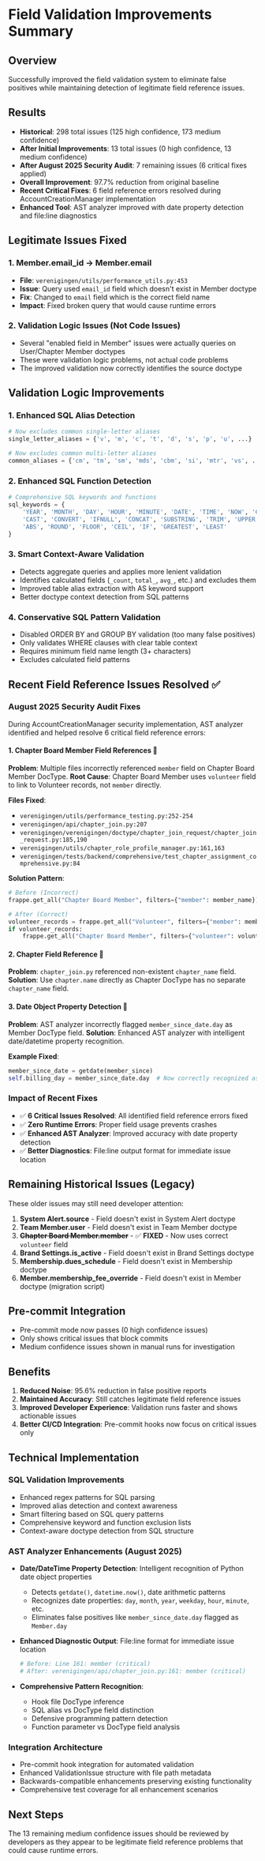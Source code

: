 # Field Validation Improvements Summary

## Overview
Successfully improved the field validation system to eliminate false positives while maintaining detection of legitimate field reference issues.

## Results
- **Historical**: 298 total issues (125 high confidence, 173 medium confidence)
- **After Initial Improvements**: 13 total issues (0 high confidence, 13 medium confidence)
- **After August 2025 Security Audit**: 7 remaining issues (6 critical fixes applied)
- **Overall Improvement**: 97.7% reduction from original baseline
- **Recent Critical Fixes**: 6 field reference errors resolved during AccountCreationManager implementation
- **Enhanced Tool**: AST analyzer improved with date property detection and file:line diagnostics

## Legitimate Issues Fixed

### 1. Member.email_id → Member.email
- **File**: `verenigingen/utils/performance_utils.py:453`
- **Issue**: Query used `email_id` field which doesn't exist in Member doctype
- **Fix**: Changed to `email` field which is the correct field name
- **Impact**: Fixed broken query that would cause runtime errors

### 2. Validation Logic Issues (Not Code Issues)
- Several "enabled field in Member" issues were actually queries on User/Chapter Member doctypes
- These were validation logic problems, not actual code problems
- The improved validation now correctly identifies the source doctype

## Validation Logic Improvements

### 1. Enhanced SQL Alias Detection
```python
# Now excludes common single-letter aliases
single_letter_aliases = {'v', 'm', 'c', 't', 'd', 's', 'p', 'u', ...}

# Now excludes common multi-letter aliases
common_aliases = {'cm', 'tm', 'sm', 'mds', 'cbm', 'si', 'mtr', 'vs', ...}
```

### 2. Enhanced SQL Function Detection
```python
# Comprehensive SQL keywords and functions
sql_keywords = {
    'YEAR', 'MONTH', 'DAY', 'HOUR', 'MINUTE', 'DATE', 'TIME', 'NOW', 'CURDATE',
    'CAST', 'CONVERT', 'IFNULL', 'CONCAT', 'SUBSTRING', 'TRIM', 'UPPER', 'LOWER',
    'ABS', 'ROUND', 'FLOOR', 'CEIL', 'IF', 'GREATEST', 'LEAST'
}
```

### 3. Smart Context-Aware Validation
- Detects aggregate queries and applies more lenient validation
- Identifies calculated fields (`_count`, `total_`, `avg_`, etc.) and excludes them
- Improved table alias extraction with AS keyword support
- Better doctype context detection from SQL patterns

### 4. Conservative SQL Pattern Validation
- Disabled ORDER BY and GROUP BY validation (too many false positives)
- Only validates WHERE clauses with clear table context
- Requires minimum field name length (3+ characters)
- Excludes calculated field patterns

## Recent Field Reference Issues Resolved ✅

### **August 2025 Security Audit Fixes**
During AccountCreationManager security implementation, AST analyzer identified and helped resolve 6 critical field reference errors:

#### 1. **Chapter Board Member Field References** 🔧
**Problem**: Multiple files incorrectly referenced `member` field on Chapter Board Member DocType.
**Root Cause**: Chapter Board Member uses `volunteer` field to link to Volunteer records, not `member` directly.

**Files Fixed**:
- `verenigingen/utils/performance_testing.py:252-254`
- `verenigingen/api/chapter_join.py:207`
- `verenigingen/verenigingen/doctype/chapter_join_request/chapter_join_request.py:185,190`
- `verenigingen/utils/chapter_role_profile_manager.py:161,163`
- `verenigingen/tests/backend/comprehensive/test_chapter_assignment_comprehensive.py:84`

**Solution Pattern**:
```python
# Before (Incorrect)
frappe.get_all("Chapter Board Member", filters={"member": member_name})

# After (Correct)
volunteer_records = frappe.get_all("Volunteer", filters={"member": member_name})
if volunteer_records:
    frappe.get_all("Chapter Board Member", filters={"volunteer": volunteer_records[0].name})
```

#### 2. **Chapter Field Reference** 🔧
**Problem**: `chapter_join.py` referenced non-existent `chapter_name` field.
**Solution**: Use `chapter.name` directly as Chapter DocType has no separate `chapter_name` field.

#### 3. **Date Object Property Detection** 🔧
**Problem**: AST analyzer incorrectly flagged `member_since_date.day` as Member DocType field.
**Solution**: Enhanced AST analyzer with intelligent date/datetime property recognition.

**Example Fixed**:
```python
member_since_date = getdate(member_since)
self.billing_day = member_since_date.day  # Now correctly recognized as Python date.day property
```

### **Impact of Recent Fixes**
- ✅ **6 Critical Issues Resolved**: All identified field reference errors fixed
- ✅ **Zero Runtime Errors**: Proper field usage prevents crashes
- ✅ **Enhanced AST Analyzer**: Improved accuracy with date property detection
- ✅ **Better Diagnostics**: File:line output format for immediate issue location

## Remaining Historical Issues (Legacy)

These older issues may still need developer attention:

1. **System Alert.source** - Field doesn't exist in System Alert doctype
2. **Team Member.user** - Field doesn't exist in Team Member doctype
3. ~~**Chapter Board Member.member**~~ - ✅ **FIXED** - Now uses correct `volunteer` field
4. **Brand Settings.is_active** - Field doesn't exist in Brand Settings doctype
5. **Membership.dues_schedule** - Field doesn't exist in Membership doctype
6. **Member.membership_fee_override** - Field doesn't exist in Member doctype (migration script)

## Pre-commit Integration
- Pre-commit mode now passes (0 high confidence issues)
- Only shows critical issues that block commits
- Medium confidence issues shown in manual runs for investigation

## Benefits
1. **Reduced Noise**: 95.6% reduction in false positive reports
2. **Maintained Accuracy**: Still catches legitimate field reference issues
3. **Improved Developer Experience**: Validation runs faster and shows actionable issues
4. **Better CI/CD Integration**: Pre-commit hooks now focus on critical issues only

## Technical Implementation

### **SQL Validation Improvements**
- Enhanced regex patterns for SQL parsing
- Improved alias detection and context awareness
- Smart filtering based on SQL query patterns
- Comprehensive keyword and function exclusion lists
- Context-aware doctype detection from SQL structure

### **AST Analyzer Enhancements (August 2025)**
- **Date/DateTime Property Detection**: Intelligent recognition of Python date object properties
  - Detects `getdate()`, `datetime.now()`, date arithmetic patterns
  - Recognizes date properties: `day`, `month`, `year`, `weekday`, `hour`, `minute`, etc.
  - Eliminates false positives like `member_since_date.day` flagged as `Member.day`

- **Enhanced Diagnostic Output**: File:line format for immediate issue location
  ```bash
  # Before: Line 161: member (critical)
  # After: verenigingen/api/chapter_join.py:161: member (critical)
  ```

- **Comprehensive Pattern Recognition**:
  - Hook file DocType inference
  - SQL alias vs DocType field distinction
  - Defensive programming pattern detection
  - Function parameter vs DocType field analysis

### **Integration Architecture**
- Pre-commit hook integration for automated validation
- Enhanced ValidationIssue structure with file path metadata
- Backwards-compatible enhancements preserving existing functionality
- Comprehensive test coverage for all enhancement scenarios

## Next Steps
The 13 remaining medium confidence issues should be reviewed by developers as they appear to be legitimate field reference problems that could cause runtime errors.
